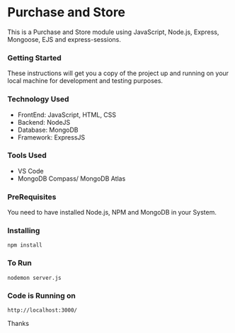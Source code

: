 # Purchase and Store

This is a Purchase and Store module using JavaScript, Node.js, Express, Mongoose, EJS and express-sessions.

### Getting Started

These instructions will get you a copy of the project up and running on your local machine for development and testing purposes.

### Technology Used

+ FrontEnd: JavaScript, HTML, CSS
+ Backend: NodeJS
+ Database: MongoDB
+ Framework: ExpressJS

### Tools Used

+ VS Code
+ MongoDB Compass/ MongoDB Atlas


### PreRequisites

You need to have installed Node.js, NPM and MongoDB in your System.

### Installing
```
npm install
```

### To Run
```
nodemon server.js
```

### Code is Running on 
```
http://localhost:3000/
```

Thanks

